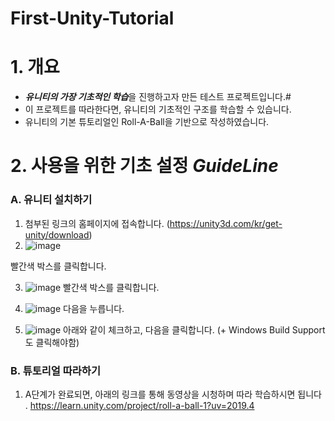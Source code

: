 # First-Unity-Tutorial
# 1. 개요 
- ***유니티의 가장 기초적인 학습***을 진행하고자 만든 테스트 프로젝트입니다.#
- 이 프로젝트를 따라한다면, 유니티의 기초적인 구조를 학습할 수 있습니다. 
- 유니티의 기본 튜토리얼인 Roll-A-Ball을 기반으로 작성하였습니다. 

# 2. 사용을 위한 기초 설정  ***GuideLine***
### A. 유니티 설치하기  
1. 첨부된 링크의 홈페이지에 접속합니다. (https://unity3d.com/kr/get-unity/download)
2. ![image](https://user-images.githubusercontent.com/68228162/161473016-221bbf73-0671-47ea-bd9f-28f1b30241eb.png)

빨간색 박스를 클릭합니다.

3. ![image](https://user-images.githubusercontent.com/68228162/161473161-06ed0b04-e8bc-46f7-a3ac-4c9b0bbe0215.png)
빨간색 박스를 클릭합니다.

4. ![image](https://user-images.githubusercontent.com/68228162/161473190-c7342d30-262a-4090-9914-5f82a1027b1b.png)
다음을 누릅니다.

5. ![image](https://user-images.githubusercontent.com/68228162/161473206-0b66c665-94c1-46e6-9324-1e98d1ca8258.png)
아래와 같이 체크하고, 다음을 클릭합니다. (+ Windows Build Support도 클릭해야함) 

### B. 튜토리얼 따라하기 
1. A단계가 완료되면, 아래의 링크를 통해 동영상을 시청하며 따라 학습하시면 됩니다 .
https://learn.unity.com/project/roll-a-ball-1?uv=2019.4


